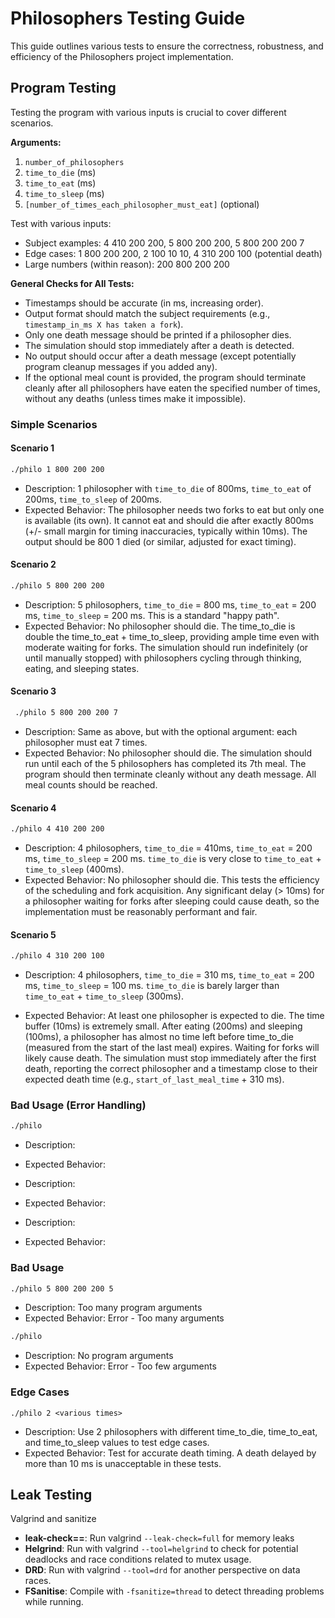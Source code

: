 # Philosophers Testing Guide

This guide outlines various tests to ensure the correctness, robustness, and efficiency of the Philosophers project implementation.

## Program Testing

Testing the program with various inputs is crucial to cover different scenarios.

**Arguments:**
1.  `number_of_philosophers`
2.  `time_to_die` (ms)
3.  `time_to_eat` (ms)
4.  `time_to_sleep` (ms)
5.  `[number_of_times_each_philosopher_must_eat]` (optional)


Test with various inputs:
- Subject examples: 4 410 200 200, 5 800 200 200, 5 800 200 200 7
- Edge cases: 1 800 200 200, 2 100 10 10, 4 310 200 100 (potential death)
- Large numbers (within reason): 200 800 200 200

**General Checks for All Tests:**
- Timestamps should be accurate (in ms, increasing order).
- Output format should match the subject requirements (e.g., `timestamp_in_ms X has taken a fork`).
- Only one death message should be printed if a philosopher dies.
- The simulation should stop immediately after a death is detected.
- No output should occur after a death message (except potentially program cleanup messages if you added any).
- If the optional meal count is provided, the program should terminate cleanly after all philosophers have eaten the specified number of times, without any deaths (unless times make it impossible).

### Simple Scenarios

#### Scenario 1

```bash
./philo 1 800 200 200
```

- Description: 1 philosopher with `time_to_die` of 800ms, `time_to_eat` of 200ms, `time_to_sleep` of 200ms.
- Expected Behavior: The philosopher needs two forks to eat but only one is available (its own). It cannot eat and should die after exactly 800ms (+/- small margin for timing inaccuracies, typically within 10ms). The output should be 800 1 died (or similar, adjusted for exact timing).

#### Scenario 2

```bash
./philo 5 800 200 200
```

- Description: 5 philosophers, `time_to_die` = 800 ms, `time_to_eat` = 200 ms, `time_to_sleep` = 200 ms. This is a standard "happy path".
- Expected Behavior: No philosopher should die. The time_to_die is double the time_to_eat + time_to_sleep, providing ample time even with moderate waiting for forks. The simulation should run indefinitely (or until manually stopped) with philosophers cycling through thinking, eating, and sleeping states.

#### Scenario 3

```bash
 ./philo 5 800 200 200 7
```

- Description: Same as above, but with the optional argument: each philosopher must eat 7 times.
- Expected Behavior: No philosopher should die. The simulation should run until each of the 5 philosophers has completed its 7th meal. The program should then terminate cleanly without any death message. All meal counts should be reached.

#### Scenario 4

```bash
./philo 4 410 200 200
```

- Description: 4 philosophers, `time_to_die` = 410ms, `time_to_eat` = 200 ms, `time_to_sleep` = 200 ms. `time_to_die` is very close to `time_to_eat` + `time_to_sleep` (400ms).
- Expected Behavior: No philosopher should die. This tests the efficiency of the scheduling and fork acquisition. Any significant delay (> 10ms) for a philosopher waiting for forks after sleeping could cause death, so the implementation must be reasonably performant and fair.

#### Scenario 5

```bash
./philo 4 310 200 100
```

- Description: 4 philosophers, `time_to_die` = 310 ms, `time_to_eat` = 200 ms, `time_to_sleep` = 100 ms. `time_to_die` is barely larger than `time_to_eat` + `time_to_sleep` (300ms).

- Expected Behavior: At least one philosopher is expected to die. The time buffer (10ms) is extremely small. After eating (200ms) and sleeping (100ms), a philosopher has almost no time left before time_to_die (measured from the start of the last meal) expires. Waiting for forks will likely cause death. The simulation must stop immediately after the first death, reporting the correct philosopher and a timestamp close to their expected death time (e.g., `start_of_last_meal_time` + 310 ms).

### Bad Usage (Error Handling)

```bash
./philo
```








- Description:
- Expected Behavior:



- Description:
- Expected Behavior:



- Description:
- Expected Behavior:

### Bad Usage

```bash
./philo 5 800 200 200 5
```
- Description: Too many program arguments
- Expected Behavior: Error - Too many arguments

```bash
./philo
```
- Description: No program arguments
- Expected Behavior: Error - Too few arguments

### Edge Cases

```shell
./philo 2 <various times>
```

- Description: Use 2 philosophers with different time_to_die, time_to_eat, and time_to_sleep values to test edge cases.
- Expected Behavior: Test for accurate death timing. A death delayed by more than 10 ms is unacceptable in these tests.

## Leak Testing

Valgrind and sanitize
- **leak-check==**: Run valgrind `--leak-check=full` for memory leaks 
- **Helgrind**: Run with valgrind `--tool=helgrind` to check for potential deadlocks and race conditions related to mutex usage.
- **DRD**: Run with valgrind `--tool=drd` for another perspective on data races.
- **FSanitise**: Compile with `-fsanitize=thread` to detect threading problems while running.
